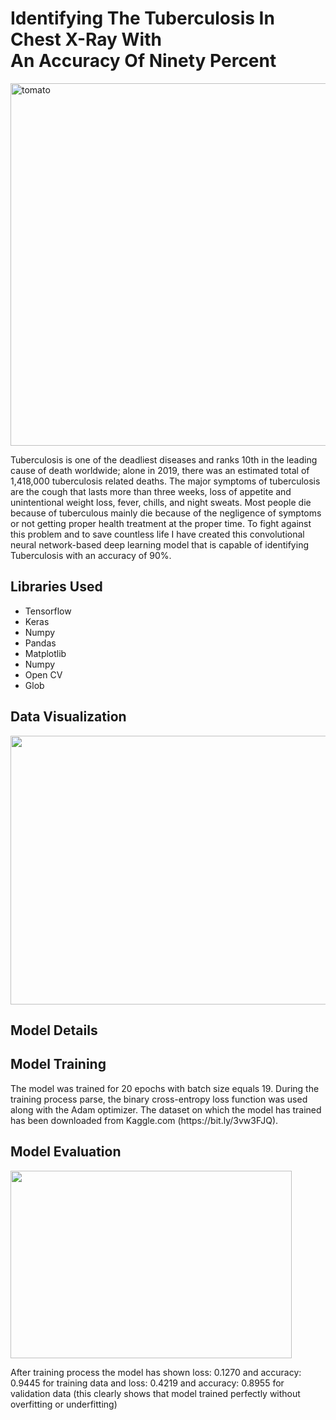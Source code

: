 # Identifying The Tuberculosis In Chest X-Ray With <br> An Accuracy Of Ninety Percent 
<img src="https://cdn.the-scientist.com/assets/articleNo/66278/aImg/33044/tb.jpg" alt="tomato" width="900" height="580">
<p>Tuberculosis is one of the deadliest diseases and ranks 10th in the leading cause of death worldwide; alone in 2019, there was an estimated total of 1,418,000 tuberculosis related deaths. The major symptoms of tuberculosis are the cough that lasts more than three weeks, loss of appetite and unintentional weight loss, fever, chills, and night sweats. Most people die because of tuberculous mainly die because of the negligence of symptoms or not getting proper health treatment at the proper time. To fight against this problem and to save countless life I have created this convolutional neural network-based deep learning model that is capable of identifying Tuberculosis with an accuracy of 90%. </p>
<h2>Libraries Used</h2>
<ul>
  <li>Tensorflow</li>
  <li>Keras</li>
  <li>Numpy</li>
  <li>Pandas </li>
  <li>Matplotlib</li>
  <li>Numpy</li>
  <li>Open CV</li>
  <li>Glob</li>
</ul> 
<h2>Data Visualization</h2>
<img src="https://github.com/NavinBondade/Tuberculosis_Detection_with_90_percent_accuracy/blob/main/Tuberculosis%20Detection%20with%2090%25%20accuracy/Graps%20and%20Images/Tuberculosis%20Data%20Visualization.jpg" width="730" height="430">
<h2>Model Details</h2>
<pFor the identification of tuberculosis, the model at its core uses convolutional and fully connected layers. The model consists of four convolutional layers for feature extraction from the chest x-ray, each followed by a max-pooling layer.  After the four convolutional and max-pooling layers, the model uses three dense layers for the classification task.</p>
<h2>Model Training</h2>
<p>The model was trained for 20 epochs with batch size equals 19. During the training process parse, the binary cross-entropy loss function was used along with the Adam optimizer. The dataset on which the model has trained has been downloaded from Kaggle.com (https://bit.ly/3vw3FJQ).</p>
<h2>Model Evaluation</h2>
<img src="https://github.com/NavinBondade/Tuberculosis_Detection_with_90_percent_accuracy/blob/main/Tuberculosis%20Detection%20with%2090%25%20accuracy/Graps%20and%20Images/loss.png" width="450" height="300">
<p>After training process the model has shown loss: 0.1270 and accuracy: 0.9445 for training data and loss: 0.4219 and accuracy: 0.8955 for validation data (this clearly shows that model trained perfectly without overfitting or underfitting)</p>
